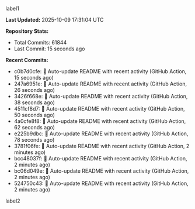 
label1 
<!-- ACTIVITY_START -->
**Last Updated:** 2025-10-09 17:31:04 UTC

**Repository Stats:**
- Total Commits: 61844
- Last Commit: 15 seconds ago

**Recent Commits:**
- c0b7d0cfe: 🤖 Auto-update README with recent activity (GitHub Action, 15 seconds ago)
- 247a6951e: 🤖 Auto-update README with recent activity (GitHub Action, 26 seconds ago)
- 3426f668e: 🤖 Auto-update README with recent activity (GitHub Action, 38 seconds ago)
- 4511cf8d7: 🤖 Auto-update README with recent activity (GitHub Action, 50 seconds ago)
- 4a0cfe8f8: 🤖 Auto-update README with recent activity (GitHub Action, 62 seconds ago)
- e225b9dbc: 🤖 Auto-update README with recent activity (GitHub Action, 78 seconds ago)
- 3781f06fe: 🤖 Auto-update README with recent activity (GitHub Action, 2 minutes ago)
- bcc48037f: 🤖 Auto-update README with recent activity (GitHub Action, 2 minutes ago)
- bc06d049e: 🤖 Auto-update README with recent activity (GitHub Action, 2 minutes ago)
- 524750c43: 🤖 Auto-update README with recent activity (GitHub Action, 2 minutes ago)
<!-- ACTIVITY_END -->

label2
